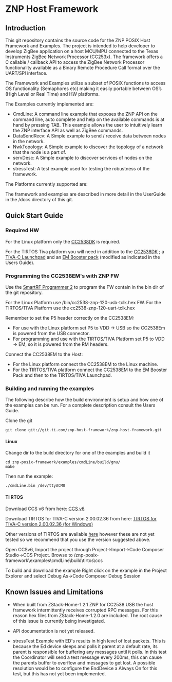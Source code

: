 # ZNP Host Framework

## Introduction

This git repository contains the source code for the ZNP POSIX Host Framework and Examples. The project is intended to help developer to develop ZigBee application on a host MCU/MPU connected to the Texas Instruments ZigBee Network Processor (CC253x). The framework offers a C callable / callback API to access the ZigBee Network Processor functionality available as a Binary Remote Procedure Call format over the UART/SPI interface.

The Framework and Examples utilize a subset of POSIX functions to access OS functionality (Semaphores etc) making it easily portable between OS’s (High Level or Real Time) and HW platforms.

The Examples currently implemented are:

-	CmdLine: A command line example that exposes the ZNP API on the command line, auto complete and help on the available commands is at hand by pressing TAB. This example allows the user to intuitively learn the ZNP interface API as well as ZigBee commands. 
-	DataSendRecv: A Simple example to send / receive data between nodes in the network.
-	NwkTopology: A Simple example to discover the topology of a network that the node is a part of.
-	servDesc: A Simple example to discover services of nodes on the network.
-	stressTest: A test example used for testing the robustness of the framework.

The Platforms currently supported are:

The framework and examples are described in more detail in the UserGuide in the /docs directory of this git.

## Quick Start Guide

### Required HW
For the Linux platform only the [CC2538DK]( https://store.ti.com/CC2538DK-CC2538-Development-Kit-P4532.aspx) is required.

For the TIRTOS Tiva platform you will need in addition to the [CC2538DK]( https://store.ti.com/CC2538DK-CC2538-Development-Kit-P4532.aspx) ; a [TIVA-C Launchpad](https://store.ti.com/Tiva-C-LaunchPad.aspx) and an [EM Booster pack](https://store.ti.com/boost-ccemadapter.aspx ) (modified as indicated in the Users Guide).

### Programming the CC2538EM's with ZNP FW 
Use the [SmartRF Programmer 2]( http://processors.wiki.ti.com/index.php/Download_CCS) to program the FW contain in the bin dir of the git repository.

For the Linux Platform use /bin/cc2538-znp-120-usb-tclk.hex FW. For the TIRTOS/TIVA Platform use the cc2538-znp-120-uart-tclk.hex

Remember to set the P5 header correctly on the CC2538EM:

* For use with the Linux platform set P5 to VDD -> USB so the CC2538Em is powered from the USB connector.
* For programming and use with the TIRTOS/TIVA Platform set P5 to  VDD -> EM, so it is powered from the RM headers.

Connect the CC2538EM to the Host:

* For the Linux platform connect the CC2538EM to the Linux machine.
* For the TIRTOS/TIVA platform connect the CC2538EM to the EM Booster Pack and then to the TIRTOS/TIVA Launchpad.

###  Building and running the examples

The following describe how the build environment is setup and how one of the examples can be run. For a complete description consult the Users Guide.

Clone the git 

    git clone git://git.ti.com/znp-host-framework/znp-host-framework.git

#### Linux

Change dir to the build directory for one of the examples and build it

    cd znp-posix-framework/examples/cmdLine/build/gnu/
    make
    
Then run the example:

    ./cmdLine.bin /dev/ttyACM0
    

#### TI RTOS

Download CCS v6 from here:
[CCS v6]( http://processors.wiki.ti.com/index.php/Download_CCS)

Download TIRTOS for TIVA-C version 2.00.02.36 from here:
[TIRTOS for TIVA-C version 2.00.02.36 (for Windows)]( http://software-dl.ti.com/dsps/dsps_public_sw/sdo_sb/targetcontent/tirtos/2_00_02_36/exports/tirtos_tivac_setupwin32_2_00_02_36.exe)

Other versions of TIRTOS are available [here]( http://software-dl.ti.com/dsps/dsps_public_sw/sdo_sb/targetcontent/tirtos/index.html) however these are not yet tested so we recommend that you use the version suggested above.

Open CCSv6, Import the project through Project->Import->Code Composer Studio->CCS Project. Browse to <base dir>/znp-posix-framework\examples\cmdLine\build\tirtos\ccs

To build and download the example Right click on the example in the Project Explorer and select Debug As->Code Composer Debug Session

## Known Issues and Limitations

* When built from ZStack-Home-1.2.1 ZNP for CC2538 USB the host framework intermittently receives corrupted RPC messages. For this reason hex files from ZStack-Home-1.2.0 are included. The root cause of this issue is currently being investigated.

* API documentation is not yet released.

* stressTest Example with ED's results in high level of lost packets. This is because the Ed device sleeps and polls it parent at a default rate, its parent is responsible for buffering any messages until it polls. In this test the Coordinator will send a test message every 200ms, this can cause the parents buffer to overflow and messages to get lost. A possible resolution would be to configure the EndDevice a Always On for this test, but this has not yet been implemented. 
